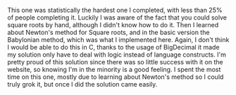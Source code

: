 This one was statistically the hardest one I completed, with less than 25% of people completing it. Luckily I was aware of the fact that you could solve square roots by hand, although I didn't know how to do it. Then I learned about Newton's method for Square roots, and in the basic version the Babylonian method, which was what I implemented here. Again, I don't think I would be able to do this in C, thanks to the usage of BigDecimal it made my solution only have to deal with logic instead of language constructs. I'm pretty proud of this solution since there was so little success with it on the website, so knowing I'm in the minority is a good feeling. I spent the most time on this one, mostly due to learning about Newton's method so I could truly grok it, but once I did the solution came easily.
